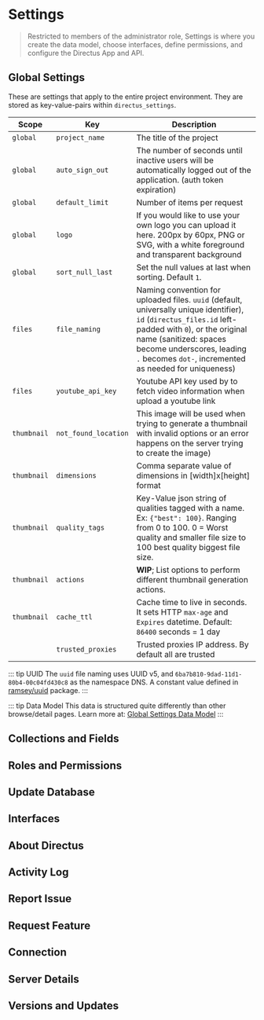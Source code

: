 # Settings

> Restricted to members of the administrator role, Settings is where you create the data model, choose interfaces, define permissions, and configure the Directus App and API.

## Global Settings

These are settings that apply to the entire project environment. They are stored as key-value-pairs within `directus_settings`.

Scope     | Key             | Description
--------- | --------------- | -----------------------------------------------------------------------------
`global`    | `project_name`    | The title of the project
`global`    | `auto_sign_out`   | The number of seconds until inactive users will be automatically logged out of the application. (auth token expiration)
`global`    | `default_limit`   | Number of items per request
`global`    | `logo`            | If you would like to use your own logo you can upload it here. 200px by 60px, PNG or SVG, with a white foreground and transparent background
`global`    | `sort_null_last`  | Set the null values at last when sorting. Default `1`.
`files`     | `file_naming`     | Naming convention for uploaded files. `uuid` (default, universally unique identifier), `id` (`directus_files.id` left-padded with `0`), or the original name (sanitized: spaces become underscores, leading `.` becomes `dot-`, incremented as needed for uniqueness)
`files`     | `youtube_api_key` | Youtube API key used by to fetch video information when upload a youtube link
`thumbnail` | `not_found_location` | This image will be used when trying to generate a thumbnail with invalid options or an error happens on the server trying to create the image) | Returns 404
`thumbnail` | `dimensions`      | Comma separate value of dimensions in [width]x[height] format | 200x200
`thumbnail` | `quality_tags`    | Key-Value json string of qualities tagged with a name. Ex: `{"best": 100}`. Ranging from 0 to 100. 0 = Worst quality and smaller file size to 100 best quality biggest file size. | `{"poor": 25, "good": 50, "better":  75, "best": 100}`
`thumbnail` | `actions`         | **WIP**; List options to perform different thumbnail generation actions. | `contain` and `crop`
`thumbnail` | `cache_ttl`       | Cache time to live in seconds. It sets HTTP `max-age` and `Expires` datetime. Default: `86400` seconds = 1 day
            | `trusted_proxies` | Trusted proxies IP address. By default all are trusted

::: tip UUID
The `uuid` file naming uses UUID v5, and `6ba7b810-9dad-11d1-80b4-00c04fd430c8` as the namespace DNS. A constant value defined in [ramsey/uuid](https://github.com/ramsey/uuid/blob/5cadea8447ea1734b66e402aeb1a1739957d59f6/src/Uuid.php#L44) package.
:::

::: tip Data Model
This data is structured quite differently than other browse/detail pages. Learn more at: [Global Settings Data Model](/advanced/app/global-settings-data-model.md)
:::

## Collections and Fields

## Roles and Permissions

## Update Database

## Interfaces

## About Directus

## Activity Log

## Report Issue

## Request Feature

## Connection

## Server Details

## Versions and Updates